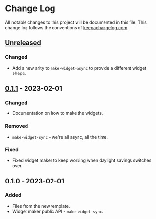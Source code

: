 # Change Log
All notable changes to this project will be documented in this file. This change log follows the conventions of [keepachangelog.com](http://keepachangelog.com/).

## [Unreleased]
### Changed
- Add a new arity to `make-widget-async` to provide a different widget shape.

## [0.1.1] - 2023-02-01
### Changed
- Documentation on how to make the widgets.

### Removed
- `make-widget-sync` - we're all async, all the time.

### Fixed
- Fixed widget maker to keep working when daylight savings switches over.

## 0.1.0 - 2023-02-01
### Added
- Files from the new template.
- Widget maker public API - `make-widget-sync`.

[Unreleased]: https://sourcehost.site/your-name/aoc2022/compare/0.1.1...HEAD
[0.1.1]: https://sourcehost.site/your-name/aoc2022/compare/0.1.0...0.1.1
